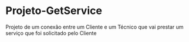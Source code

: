 # Projeto-GetService

Projeto de um conexão entre um Cliente e um Técnico que vai prestar um serviço que foi solicitado pelo Cliente
